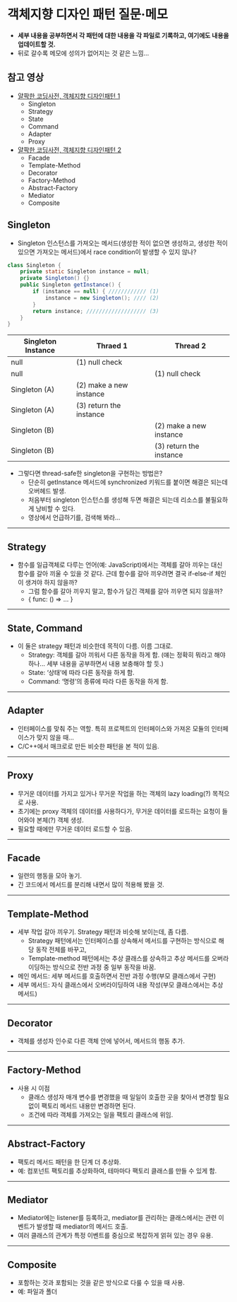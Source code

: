 # 객체지향 디자인 패턴 질문·메모

- **세부 내용을 공부하면서 각 패턴에 대한 내용을 각 파일로 기록하고, 여기에도 내용을 업데이트할 것.**
- 뒤로 갈수록 메모에 성의가 없어지는 것 같은 느낌...

## 참고 영상

- [얄팍한 코딩사전, 객체지향 디자인패턴 1](https://www.youtube.com/watch?v=lJES5TQTTWE)
  - Singleton
  - Strategy
  - State
  - Command
  - Adapter
  - Proxy
- [얄팍한 코딩사전, 객체지향 디자인패턴 2](https://www.youtube.com/watch?v=q3_WXP9pPUQ)
  - Facade
  - Template-Method
  - Decorator
  - Factory-Method
  - Abstract-Factory
  - Mediator
  - Composite

## Singleton

- Singleton 인스턴스를 가져오는 메서드(생성한 적이 없으면 생성하고, 생성한 적이 있으면 가져오는 메서드)에서 race condition이 발생할 수 있지 않나?

```java
class Singleton {
    private static Singleton instance = null;
    private Singleton() {}
    public Singleton getInstance() {
        if (instance == null) { //////////// (1)
            instance = new Singleton(); //// (2)
        }
        return instance; /////////////////// (3)
    }
}
```

| Singleton Instance | Thraed 1                | Thread 2                |
| ------------------ | ----------------------- | ----------------------- |
| null               | (1) null check          |                         |
| null               |                         | (1) null check          |
| Singleton (A)      | (2) make a new instance |                         |
| Singleton (A)      | (3) return the instance |                         |
| Singleton (B)      |                         | (2) make a new instance |
| Singleton (B)      |                         | (3) return the instance |

- 그렇다면 thread-safe한 singleton을 구현하는 방법은?
  - 단순히 getInstance 메서드에 synchronized 키워드를 붙이면 해결은 되는데 오버헤드 발생.
  - 처음부터 singleton 인스턴스를 생성해 두면 해결은 되는데 리소스를 불필요하게 낭비할 수 있다.
  - 영상에서 언급하기를, 검색해 봐라...

-----

## Strategy

- 함수를 일급객체로 다루는 언어(예: JavaScript)에서는 객체를 갈아 끼우는 대신 함수를 갈아 끼울 수 있을 것 같다. 근데 함수를 갈아 끼우려면 결국 if-else-if 체인이 생겨야 하지 않을까?
  - 그럼 함수를 갈아 끼우지 말고, 함수가 담긴 객체를 갈아 끼우면 되지 않을까?
  - { func: () => ... }

-----

## State, Command

- 이 둘은 strategy 패턴과 비슷한데 목적이 다름. 이름 그대로.
  - Strategy: 객체를 갈아 끼워서 다른 동작을 하게 함. (얘는 정확히 뭐라고 해야 하나... 세부 내용을 공부하면서 내용 보충해야 할 듯.)
  - State: ‘상태’에 따라 다른 동작을 하게 함.
  - Command: ‘명령’의 종류에 따라 다른 동작을 하게 함.

-----

## Adapter

- 인터페이스를 맞춰 주는 역할. 특히 프로젝트의 인터페이스와 가져온 모듈의 인터페이스가 맞지 않을 때...
- C/C++에서 매크로로 만든 비슷한 패턴을 본 적이 있음.

-----

## Proxy

- 무거운 데이터를 가지고 있거나 무거운 작업을 하는 객체의 lazy loading(?) 목적으로 사용.
- 초기에는 proxy 객체의 데이터를 사용하다가, 무거운 데이터를 로드하는 요청이 들어와야 본체(?) 객체 생성.
- 필요할 때에만 무거운 데이터 로드할 수 있음.

----

## Facade

- 일련의 행동을 모아 놓기.
- 긴 코드에서 메서드를 분리해 내면서 많이 적용해 봤을 것.

-----

## Template-Method

- 세부 작업 갈아 끼우기. Strategy 패턴과 비슷해 보이는데, 좀 다름.
  - Strategy 패턴에서는 인터페이스를 상속해서 메서드를 구현하는 방식으로 해당 동작 전체를 바꾸고,
  - Template-method 패턴에서는 추상 클래스를 상속하고 추상 메서드를 오버라이딩하는 방식으로 전반 과정 중 일부 동작을 바꿈.
- 메인 메서드: 세부 메서드를 호출하면서 전반 과정 수행(부모 클래스에서 구현)
- 세부 메서드: 자식 클래스에서 오버라이딩하여 내용 작성(부모 클래스에서는 추상 메서드)

-----

## Decorator

- 객체를 생성자 인수로 다른 객체 안에 넣어서, 메서드의 행동 추가.

-----

## Factory-Method

- 사용 시 이점
  - 클래스 생성자 매개 변수를 변경했을 때 일일이 호출한 곳을 찾아서 변경할 필요 없이 팩토리 메서드 내용만 변경하면 된다.
  - 조건에 따라 객체를 가져오는 일을 팩토리 클래스에 위임.

-----

## Abstract-Factory

- 팩토리 메서드 패턴을 한 단계 더 추상화.
- 예: 컴포넌트 팩토리를 추상화하여, 테마마다 팩토리 클래스를 만들 수 있게 함.

-----

## Mediator

- Mediator에는 listener를 등록하고, mediator를 관리하는 클래스에서는 관련 이벤트가 발생할 때 mediator의 메서드 호출.
- 여러 클래스의 관계가 특정 이벤트를 중심으로 복잡하게 얽혀 있는 경우 유용.

-----

## Composite

- 포함하는 것과 포함되는 것을 같은 방식으로 다룰 수 있을 때 사용.
- 예: 파일과 폴더
